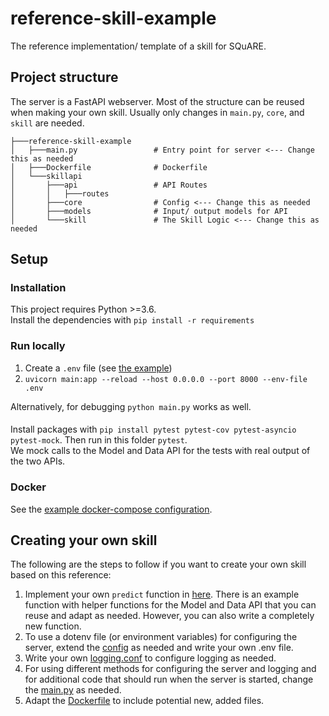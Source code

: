 # reference-skill-example
The reference implementation/ template of a skill for SQuARE.  

## Project structure
The server is a FastAPI webserver. Most of the structure can be reused when
making your own skill. Usually only changes in `main.py`, `core`, and `skill` are needed.
```
├───reference-skill-example
│   ├───main.py                 # Entry point for server <--- Change this as needed
│   ├───Dockerfile              # Dockerfile
│   └───skillapi  
│       ├───api                 # API Routes             
│       │   ├───routes
│       ├───core                # Config <--- Change this as needed
│       ├───models              # Input/ output models for API
│       └───skill               # The Skill Logic <--- Change this as needed
```
## Setup
### Installation
This project requires Python >=3.6.  
Install the dependencies with `pip install -r requirements`
### Run locally
1. Create a `.env` file (see [the example](.env.example))
2. `uvicorn main:app --reload --host 0.0.0.0 --port 8000 --env-file .env`

Alternatively, for debugging `python main.py` works as well.

####
Install packages with `pip install pytest pytest-cov pytest-asyncio pytest-mock`.
Then run in this folder `pytest`.   
We mock calls to the Model and Data API for the tests with real output of the two APIs.



### Docker
See the [example docker-compose configuration](example_docker-compose.yml).

## Creating your own skill
The following are the steps to follow if you want to create your own skill
based on this reference:
1. Implement your own `predict` function in [here](skillapi/skill/skill.py). 
   There is an example function with helper functions for the Model and Data API that you
   can reuse and adapt as needed. However, you can also write a completely new function.
2. To use a dotenv file (or environment variables) for configuring the server, extend the [config](skillapi/core/config.py) as needed 
and write your own .env file.
3. Write your own [logging.conf](logging.conf) to configure logging as needed.
4. For using different methods for configuring the server and logging and for additional
code that should run when the server is started, change the [main.py](main.py) as needed.
5. Adapt the [Dockerfile](Dockerfile) to include potential new, added files.